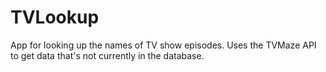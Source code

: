 # TVLookup

App for looking up the names of TV show episodes.  Uses the TVMaze API to get data that's not currently in the database.
